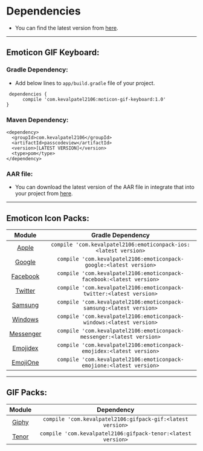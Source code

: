 # Dependencies

- You can find the latest version from [here](https://github.com/kevalpatel2106/EmoticonGIFKeyboard/releases).


---------------------------------------------
## Emoticon GIF Keyboard:
### Gradle Dependency:
* Add below lines to `app/build.gradle` file of your project.
```
 dependencies {
      compile 'com.kevalpatel2106:moticon-gif-keyboard:1.0'
}
```
### Maven Dependency:
```
<dependency>
  <groupId>com.kevalpatel2106</groupId>
  <artifactId>passcodeview</artifactId>
  <version>[LATEST VERSION]</version>
  <type>pom</type>
</dependency>
```

### AAR file:
- You can download the latest version of the AAR file in integrate that into your project from [here](https://github.com/kevalpatel2106/EmoticonGIFKeyboard/releases).


---------------------------------------------
## Emoticon Icon Packs: 
|Module|Gradle Dependency|
|:---:|:---:|
|[Apple](https://github.com/kevalpatel2106/EmoticonGIFKeyboard/tree/master/emoticonpack-ios)|`compile 'com.kevalpatel2106:emoticonpack-ios:<latest version>`|
|[Google](https://github.com/kevalpatel2106/EmoticonGIFKeyboard/tree/master/emoticonpack-google)|`compile 'com.kevalpatel2106:emoticonpack-google:<latest version>`|
|[Facebook](https://github.com/kevalpatel2106/EmoticonGIFKeyboard/tree/master/emoticonpack-facebook)|`compile 'com.kevalpatel2106:emoticonpack-facebook:<latest version>`|
|[Twitter](https://github.com/kevalpatel2106/EmoticonGIFKeyboard/tree/master/emoticonpack-twitter)|`compile 'com.kevalpatel2106:emoticonpack-twitter:<latest version>`|
|[Samsung](https://github.com/kevalpatel2106/EmoticonGIFKeyboard/tree/master/emoticonpack-samsung)|`compile 'com.kevalpatel2106:emoticonpack-samsung:<latest version>`|
|[Windows](https://github.com/kevalpatel2106/EmoticonGIFKeyboard/tree/master/emoticonpack-windows)|`compile 'com.kevalpatel2106:emoticonpack-windows:<latest version>`|
|[Messenger](https://github.com/kevalpatel2106/EmoticonGIFKeyboard/tree/master/emoticonpack-messanger)|`compile 'com.kevalpatel2106:emoticonpack-messenger:<latest version>`|
|[Emojidex](https://github.com/kevalpatel2106/EmoticonGIFKeyboard/tree/master/emoticonpack-emojidex)|`compile 'com.kevalpatel2106:emoticonpack-emojidex:<latest version>`|
|[EmojiOne](https://github.com/kevalpatel2106/EmoticonGIFKeyboard/tree/master/emoticonpack-emojione)|`compile 'com.kevalpatel2106:emoticonpack-emojione:<latest version>`|


---------------------------------------------
## GIF Packs:
|Module|Dependency|
|:---:|:---:|
|[Giphy](https://github.com/kevalpatel2106/EmoticonGIFKeyboard/tree/master/gifpack-giphy)|`compile 'com.kevalpatel2106:gifpack-gif:<latest version>`|
|[Tenor](https://github.com/kevalpatel2106/EmoticonGIFKeyboard/tree/master/gifpack-tenor)|`compile 'com.kevalpatel2106:gifpack-tenor:<latest version>`|
